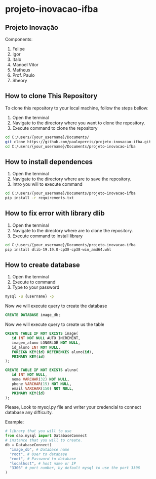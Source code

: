 # projeto-inovacao-ifba
## Projeto Inovação 

Components:
1. Felipe
2. Igor
3. Italo
4. Manoel Vitor
5. Matheus
6. Prof. Paulo
7. Sheory

## How to clone This Repository

To clone this repository to your local machine, follow the steps bellow:

1. Open the terminal
2. Navigate to the directory where you want to clone  the repository.
3. Execute command to clone the repository

```bash
cd C:/users/{your_username}/Documents/
git clone https://github.com/pauloperris/projeto-inovacao-ifba.git
cd C:/users/{your_username}/Documents/projeto-inovacao-ifba
```

## How to install dependences
1. Open the terminal
2. Navigate to the directory where are to save the repository.
3. Intro you will to execute  command

```bash
cd C:/users/{your_username}/Documents/projeto-inovacao-ifba
pip install -r requirements.txt
```

## How to fix error with library dlib
1. Open the terminal
2. Navigate to the directory where are to clone the repository.
3. Execute command to install library
```bash
cd C:/users/{your_username}/Documents/projeto-inovacao-ifba
pip install dlib-19.19.0-cp38-cp38-win_amd64.whl
```

## How to create database

1. Open the terminal
2. Execute to command
3. Type to your password

```bash
mysql -u {username} -p
```
Now we will execute query to create the database
```sql
CREATE DATABASE image_db;
```
Now we will execute query to create us the table

```sql
CREATE TABLE IF NOT EXISTS image(
   id INT NOT NULL AUTO_INCREMENT,
   imagem_aluno LONGBLOB NOT NULL,
   id_aluno INT NOT NULL,
   FOREIGN KEY(id) REFERENCES aluno(id),
   PRIMARY KEY(id)
);
```

```sql
CREATE TABLE IF NOT EXISTS aluno(
   id INT NOT NULL,
   nome VARCHAR(32) NOT NULL,
   phone VARCHAR(15) NOT NULL,
   email VARCHAR(150) NOT NULL,
   PRIMARY KEY(id)
);
```

Please, Look to mysql.py file and writer your credencial to connect database any difficulty.

Example:


```python
# library that you will to use
from dao.mysql import DatabaseConnect
# instance that you will to create.
db = DatabaseConnect(
  "image_db", # Database name
  "root", # User to database
  "root", # Password to database
  "localhost", # host name or IP
  "3306" # port number, by default mysql to use the port 3306
)
```
